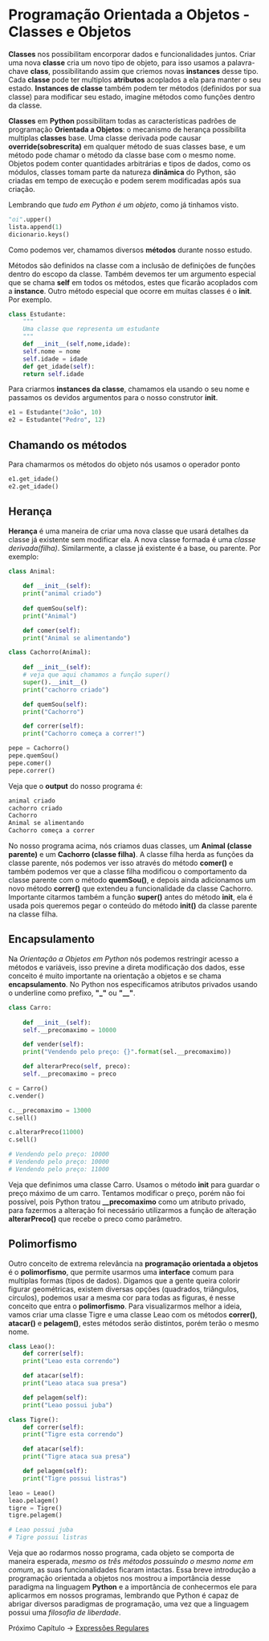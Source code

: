 # Programação Orientada a Objetos - Classes e Objetos

**Classes** nos possibilitam encorporar dados e funcionalidades juntos. Criar uma nova **classe** cria um novo tipo de objeto, para isso usamos a palavra-chave **class**, possibilitando assim que criemos novas **instances** desse tipo. Cada **classe** pode ter multiplos **atributos** acoplados a ela para manter o seu estado. **Instances de classe** também podem ter métodos (definidos por sua classe) para modificar seu estado, imagine métodos como funções dentro da classe.

**Classes** em **Python** possibilitam todas as características padrões de programação **Orientada a Objetos**: o mecanismo de herança possibilita multiplas **classes** base. Uma classe derivada pode causar **override(sobrescrita)** em qualquer método de suas classes base, e um método pode chamar o método da classe base com o mesmo nome. Objetos podem conter quantidades arbitrárias e tipos de dados, como os módulos, classes tomam parte da natureza **dinâmica** do Python, são criadas em tempo de execução e podem serem modificadas após sua criação.

Lembrando que *tudo em Python é um objeto*, como já tinhamos visto.

```python
"oi".upper()
lista.append(1)
dicionario.keys()
```

Como podemos ver, chamamos diversos **métodos** durante nosso estudo.

Métodos são definidos na classe com a inclusão de definições de funções dentro do escopo da classe. Também devemos ter um argumento especial que se chama **self** em todos os métodos, estes que ficarão acoplados com a **instance**. Outro método especial que ocorre em muitas classes é o **__init__**. Por exemplo.

```python
class Estudante:
    """
    Uma classe que representa um estudante
    """
    def __init__(self,nome,idade):
	self.nome = nome
	self.idade = idade
    def get_idade(self):
	return self.idade
```

Para criarmos **instances da classe**, chamamos ela usando o seu nome e passamos os devidos argumentos para o nosso construtor **__init__**.

```python
e1 = Estudante("João", 10)
e2 = Estudante("Pedro", 12)
```

## Chamando os métodos

Para chamarmos os métodos do objeto nós usamos o operador ponto

```python
e1.get_idade()
e2.get_idade()
```

## Herança

**Herança** é uma maneira de criar uma nova classe que usará detalhes da classe já existente sem modificar ela. A nova classe formada é uma *classe derivada(filha)*. Similarmente, a classe já existente é a base, ou parente. Por exemplo:

```python
class Animal:
	
    def __init__(self):
	print("animal criado")
	
    def quemSou(self):
	print("Animal")

    def comer(self):
	print("Animal se alimentando")

class Cachorro(Animal):
	
    def __init__(self):
	# veja que aqui chamamos a função super()
	super().__init__()
	print("cachorro criado")

    def quemSou(self):
	print("Cachorro")    

    def correr(self):
	print("Cachorro começa a correr!")

pepe = Cachorro() 
pepe.quemSou() 
pepe.comer()
pepe.correr()
```

Veja que o **output** do nosso programa é:

```python
animal criado
cachorro criado
Cachorro
Animal se alimentando
Cachorro começa a correr
```

No nosso programa acima, nós criamos duas classes, um **Animal (classe parente)** e um **Cachorro (classe filha)**. A classe filha herda as funções da classe parente, nós podemos ver isso através do método **comer()** e também podemos ver que a classe filha modificou o comportamento da classe parente com o método **quemSou()**, e depois ainda adicionamos um novo método **correr()** que extendeu a funcionalidade da classe Cachorro. Importante citarmos também a função **super()** antes do método **__init__**, ela é usada pois queremos pegar o conteúdo do método **__init__()** da classe parente na classe filha.

## Encapsulamento

Na *Orientação a Objetos em Python* nós podemos restringir acesso a métodos e variáveis, isso previne a direta modificação dos dados, esse conceito é muito importante na orientação a objetos e se chama **encapsulamento**. No Python nos especificamos atributos privados usando o underline como prefixo, **"_"** ou **"__"**.

```python
class Carro:
	
    def __init__(self):
	self.__precomaximo = 10000

    def vender(self):
	print("Vendendo pelo preço: {}".format(sel.__precomaximo))

    def alterarPreco(self, preco):
	self.__precomaximo = preco

c = Carro()
c.vender()

c.__precomaximo = 13000
c.sell()

c.alterarPreco(11000)
c.sell()

# Vendendo pelo preço: 10000
# Vendendo pelo preço: 10000
# Vendendo pelo preço: 11000
```

Veja que definimos uma classe Carro. Usamos o método **__init__** para guardar o preço máximo de um carro. Tentamos modificar o preço, porém não foi possível, pois Python tratou **__precomaximo** como um atributo privado, para fazermos a alteração foi necessário utilizarmos a função de alteração **alterarPreco()** que recebe o preco como parâmetro.

## Polimorfismo

Outro conceito de extrema relevância na **programação orientada a objetos** é o **polimorfismo**, que permite usarmos uma **interface** comum para multiplas formas (tipos de dados). Digamos que a gente queira colorir figurar geométricas, existem diversas opções (quadrados, triângulos, círculos), podemos usar a mesma cor para todas as figuras, é nesse conceito que entra o **polimorfismo**. Para visualizarmos melhor a ideia, vamos criar uma classe Tigre e uma classe Leao com os métodos **correr()**, **atacar()** e **pelagem()**, estes métodos serão distintos, porém terão o mesmo nome.

```python
class Leao():
    def correr(self):
	print("Leao esta correndo")

    def atacar(self):
	print("Leao ataca sua presa")

    def pelagem(self):
	print("Leao possui juba")

class Tigre():
    def correr(self):
	print("Tigre esta correndo")

    def atacar(self):
	print("Tigre ataca sua presa")

    def pelagem(self):
	print("Tigre possui listras")

leao = Leao()
leao.pelagem()
tigre = Tigre()
tigre.pelagem()

# Leao possui juba
# Tigre possui listras
```

Veja que ao rodarmos nosso programa, cada objeto se comporta de maneira esperada, *mesmo os três métodos possuindo o mesmo nome em comum*, as suas funcionalidades ficaram intactas. Essa breve introdução a programação orientada a objetos nos mostrou a importância desse paradigma na linguagem **Python** e a importância de conhecermos ele para aplicarmos em nossos programas, lembrando que Python é capaz de abrigar diversos paradigmas de programação, uma vez que a linguagem possui uma *filosofia de liberdade*.

Próximo Capítulo -> [Expressões Regulares](https://github.com/the-akira/Python-Iluminado/blob/master/Capitulos/23.Express%C3%B5esRegulares.md)
